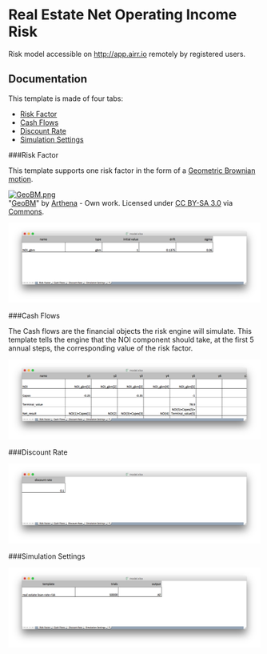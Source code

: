 # Real Estate Net Operating Income Risk

Risk model accessible on http://app.airr.io remotely by registered users.

## Documentation

This template is made of four tabs:

* [Risk Factor](#risk_factor)
* [Cash Flows](#cash_flows)
* [Discount Rate](#discount_rate)
* [Simulation Settings](#simulation_settings)

###<a name="risk_factor"></a>Risk Factor

This template supports one risk factor in the form of a [Geometric Brownian motion](https://en.wikipedia.org/wiki/Geometric_Brownian_motion).

<p><a href="https://commons.wikimedia.org/wiki/File:GeoBM.png#/media/File:GeoBM.png"><img src="https://upload.wikimedia.org/wikipedia/commons/thumb/2/2b/GeoBM.png/1200px-GeoBM.png" alt="GeoBM.png"></a><br>"<a href="https://commons.wikimedia.org/wiki/File:GeoBM.png#/media/File:GeoBM.png">GeoBM</a>" by <a href="//commons.wikimedia.org/wiki/User:Arthena" title="User:Arthena">Arthena</a> - <span class="int-own-work" lang="en" xml:lang="en">Own work</span>. Licensed under <a href="http://creativecommons.org/licenses/by-sa/3.0" title="Creative Commons Attribution-Share Alike 3.0">CC BY-SA 3.0</a> via <a href="https://commons.wikimedia.org/wiki/">Commons</a>.</p>


![alt text](img/risk_factor.png)

###<a name="cash_flows"></a>Cash Flows

The Cash flows are the financial objects the risk engine will simulate.
This template tells the engine that the NOI component should take, at the first 5 annual steps, the corresponding value of the risk factor.

![alt text](img/cash_flows.png)

###<a name="discount_rate"></a>Discount Rate

![alt text](img/discount_rate.png)

###<a name="simulation_settings"></a>Simulation Settings

![alt text](img/simulation_settings.png)
